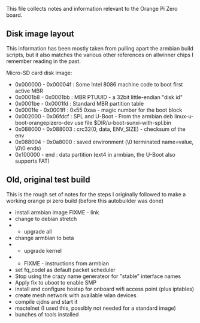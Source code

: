 This file collects notes and information relevant to the Orange Pi Zero board.

Disk image layout
-----------------

This information has been mostly taken from pulling apart the armbian build
scripts, but it also matches the various other references on allwinner chips
I remember reading in the past.

Micro-SD card disk image:
* 0x000000 - 0x00004f : Some Intel 8086 machine code to boot first active MBR
* 0x0001b8 - 0x0001bb : MBR PTUUID - a 32bit little-endian "disk id"
* 0x0001be - 0x0001fd : Standard MBR partition table
* 0x0001fe - 0x0001ff : 0x55 0xaa - magic number for the boot block
* 0x002000 - 0x06fdcf : SPL and U-Boot  - From the armbian deb linux-u-boot-orangepizero-dev use file $DIR/u-boot-sunxi-with-spl.bin
* 0x088000 - 0x088003 : crc32(0, data, ENV_SIZE) - checksum of the env
* 0x088004 - 0x0a8000 : saved environment (\0 terminated name=value, \0\0 ends)
* 0x100000 - end      : data partition (ext4 in armbian, the U-Boot also supports FAT)

Old, original test build
------------------------

This is the rough set of notes for the steps I originally followed to make
a working orange pi zero build (before this autobuilder was done)

* install armbian image
    FIXME - link
* change to debian stretch
* * upgrade all
* change armbian to beta
* * upgrade kernel
* * FIXME - instructions from armbian
* set fq_codel as default packet scheduler
* Stop using the crazy name generateor for "stable" interface names
* Apply fix to uboot to enable SMP
* install and configure hostap for onboard wifi access point (plus iptables)
* create mesh network with available wlan devices
* compile cjdns and start it
* mactelnet (I used this, possibly not needed for a standard image)
* bunches of tools installed


